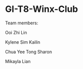 # GI-T8-Winx-Club



Team members:

Ooi Zhi Lin

Kylene Sim Kailin

Chua Yee Tong Sharon

Mikayla Lian
